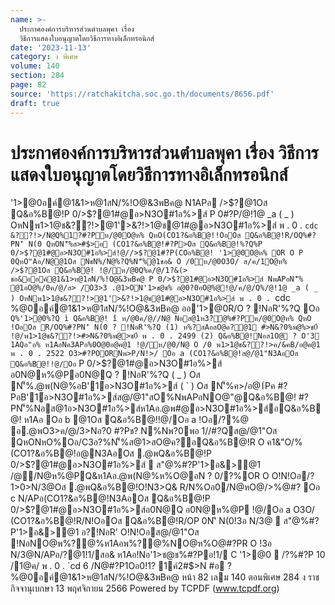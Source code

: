```yaml
---
name: >-
  ประกาศองค์การบริหารส่วนตำบลพุคา เรื่อง
  วิธีการแสดงใบอนุญาตโดยวิธีการทางอิเล็กทรอนิกส์
date: '2023-11-13'
category: ง พิเศษ
volume: 140
section: 284
page: 82
source: 'https://ratchakitcha.soc.go.th/documents/8656.pdf'
draft: true
---
```


# ประกาศองค์การบริหารส่วนตำบลพุคา เรื่อง วิธีการแสดงใบอนุญาตโดยวิธีการทางอิเล็กทรอนิกส์

'1>@0อค์@1&1>ห@1สN/%!O@&3พBค@ N1APอ />$?@1Oส Q&อ%B@!P 0/>$?@1#@อ>N3O#1อ%>ส์ P 0#?P/@!1@ _a ( _ ) OหNพ1>1@ช&??!>@1'>&?!>1@ช@1#@อ>N3O#1อ%>ส์ พ . 0 . `cdc &??!>/N@Q%1?#?Pห/@0O@ห% QหO(CO1?&อ%B@!!OอOส Q&อ%B@!R/OQ%#?PN'ิ N(0 QหON'็%ส>#$>อ (CO1?&อ%B@!#?P>Oส Q&อ%B@!%?Q%P 0/>$?@1#@อ>N3O#1อ%>ส์!@//>$?@1#?P(COอ%B@! '1>@0O@ห% OR O P 0QหO"Aอ/N@@1Oส NชN%/N@%?Q%N'็%@1ชอ& O /0ห/@0O3O/ ส/ค/1O@ห% />$?@1Oส Q&อ%B@! !@/ห/@0Q%ค/@/1?&(> ชอ&ออค์@1&1>ห@1สN/%!O@&3พBค@ P 0/>$?@1#@อ>N3O#1อ%>ส์ NพAPอN'็% @1อO@%/0ค/@/ส> /O3>3 .@1>ON'1>ช@ช% อ@0?0อO@%@!@/ค/@/Q%/@!1@ _a ( _ ) OหNพ1>1@ช&??!>@1'>&?!>1@ช@1#@อ>N3O#1อ%>ส์ พ . 0 . `cdc %@0อค์@1&1>ห@1สN/%!O@&3พBค@ ออ'1>@0R/O ? !NอR'%?Q Oอ ` Q%'1>@0%?Q ì Q&อ%B@! î ห/@0ค/@//N@ Nอส@1ห3?@%#?Pห/@0O@ห% QหO !OอOส R/OQ%#?PN'ิ N(0 ? !NอR'%?Q (1) ห%?สAอสO@ค?@1 #>N&?0%พ@%>ช0์ !@/พ1>1@ช&??!>#>N&?0%พ@>ช0์ พ . 0 . 2499 (2) Q&อ%B@!Nอส1O@ ? O'3 1AQอ"อ% ห1AอNค3APอ%0O@0อ@ค@1 !@/ห/@0/N@ O /0 พ1>1@ช&??!>ค/&คB/อ@ค@1 พ . 0 . 2522 O3>#?POORNพ>P/N!>/ Oอ a (CO1?&อ%B@!ส@/@1"N3AอOส Q&อ%B@!!@/Oอ ` P 0/>$?@1#@อ>N3O#1อ%>ส์ อ0N@ห%@Pอ0N@Q ? !NอR'%?Q ( _ ) Oส N'็%.@พ(N@%อB'1์อ>N3O#1อ%>ส์ ( ` ) Oส N'็%ค>/อ@1์Pค #?PอB'1์อ>N3O#1อ%>ส์ส@/@1"สO%NพAPอNO@"@Q&อ%B@! #?PN'็%Nอส@1อ>N3O#1อ%>ส์ห1Aอ.@พ#@อ>N3O#1อ%>ส์อQ&อ%B@! ห1Aอ Oอ b @1Oส Q&อ%B@!!@/Oอ a !Oอ/?%@ อ.@พO3>ค/@/3>Nอ?0 #?Pช? N%Nพ?0พอ 1//#?Qส@/@1"Oส QหONหO%Oอ/C3อ?%N'็%ส@1>สO@ค?อQ&อ%B@!R O ค1&"O/% (CO1?&อ%B@!อ@N3AอOส .@พQ&อ%B@!P 0/>$?@1#@อ>N3O#1อ%>ส์  ส"@%#?P'1>อ&>@1 /@/N@ห%@PQ&ห1Aอ.@พ(N@%ห%O@อN ? 0/?%OR O O!N!Oอ/?1>0>N/3@Oส .@พQ&อ%B@!O!N3>Q& R/N%Oอ0/N@หO@/>%@#? Oอ c N/APอ(CO1?&อ%B@!N3AอOส Q&อ%B@!P 0/>$?@1#@อ>N3O#1อ%>ส์อ0N@Q อ0N@ห%@P !@/Oอ a O3O/ (CO1?&อ%B@!R/N!OอOส Q&อ%B@!R/OP 0N'ิ N(0!3อ N/3@  ส"@%#?P'1>อ&>@1 อ?!NอR' O!N!Oอส@/@1"Oส !NอNO@พ%?@%ห1Aอพ%?@%NO@ห%O@#?PR O !3อ N/3@N/APอ/?@1!1/สอ& ห1Aอ!Nอ'1>ช@ช%#?Pอ!1/ C '1>@0  /?%#?P 10 /1@ค/ พ . 0 . `cd 6 /N@#?P1Oอ0!1? 1ค์2#$>N #อ ? %@0อค์@1&1>ห@1สN/%!O@&3พBค@ หน้า 82 เลม 140 ตอนพิเศษ 284 ง ราชกิจจานุเบกษา 13 พฤศจิกายน 2566 Powered by TCPDF (www.tcpdf.org)

